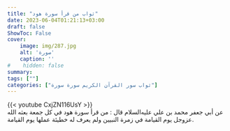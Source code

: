 ```yaml
---
title: "ثواب من قرأ سورة هود"
date: 2023-06-04T01:21:13+03:00
draft: false
ShowToc: False
cover:
    image: img/287.jpg
    alt: 'صورة'
    caption: ''
#    hidden: false
summary: 
tags: [""]
categories: ["ثواب سور القرآن الكريم سورة سورة"]
---
```

{{< youtube CxjZN116UsY >}} 
<br>
عن أبي جعفر محمد بن علي عليه‌السلام قال : من قرأ سورة هود في
كل جمعة بعثه الله عزوجل يوم القيامة في زمرة النبيين ولم يعرف له
خطيئة عملها يوم القيامة.

